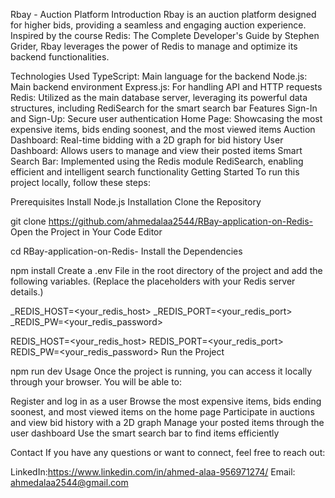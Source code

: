 Rbay - Auction Platform
Introduction
Rbay is an auction platform designed for higher bids, providing a seamless and engaging auction experience. Inspired by the course Redis: The Complete Developer's Guide by Stephen Grider, Rbay leverages the power of Redis to manage and optimize its backend functionalities.

Technologies Used
TypeScript: Main language for the backend
Node.js: Main backend environment
Express.js: For handling API and HTTP requests
Redis: Utilized as the main database server, leveraging its powerful data structures, including RediSearch for the smart search bar
Features
Sign-In and Sign-Up: Secure user authentication
Home Page: Showcasing the most expensive items, bids ending soonest, and the most viewed items
Auction Dashboard: Real-time bidding with a 2D graph for bid history
User Dashboard: Allows users to manage and view their posted items
Smart Search Bar: Implemented using the Redis module RediSearch, enabling efficient and intelligent search functionality
Getting Started
To run this project locally, follow these steps:

Prerequisites
Install Node.js
Installation
Clone the Repository


git clone https://github.com/ahmedalaa2544/RBay-application-on-Redis-
Open the Project in Your Code Editor

cd RBay-application-on-Redis-
Install the Dependencies


npm install
Create a .env File in the root directory of the project and add the following variables. (Replace the placeholders with your Redis server details.)


_REDIS_HOST=<your_redis_host>
_REDIS_PORT=<your_redis_port>
_REDIS_PW=<your_redis_password>

REDIS_HOST=<your_redis_host>
REDIS_PORT=<your_redis_port>
REDIS_PW=<your_redis_password>
Run the Project


npm run dev
Usage
Once the project is running, you can access it locally through your browser. You will be able to:

Register and log in as a user
Browse the most expensive items, bids ending soonest, and most viewed items on the home page
Participate in auctions and view bid history with a 2D graph
Manage your posted items through the user dashboard
Use the smart search bar to find items efficiently

Contact
If you have any questions or want to connect, feel free to reach out:

LinkedIn:https://www.linkedin.com/in/ahmed-alaa-956971274/
Email: ahmedalaa2544@gmail.com 
